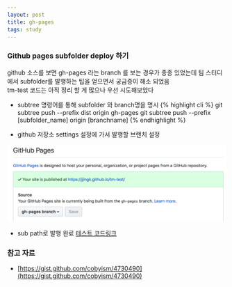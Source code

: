 ```yaml
---
layout: post
title: gh-pages
tags: study
---
```


### Github pages subfolder deploy 하기

github 소스를 보면 gh-pages 라는 branch 를 보는 경우가 종종 있었는데 팀 스터디에서 subfolder를 발행하는 팁을 얻으면서 궁금증이 해소 되었음<br>
tm-test 코드는 아직 정리 할 게 많으나 우선 시도해보았다<br>

- subtree 명령어를 통해 subfolder 와 branch명을 명시
{% highlight cli %}
git subtree push --prefix dist origin gh-pages
git subtree push --prefix [subfolder_name] origin [branchname]
{% endhighlight %}

- github 저장소 settings 설정에 가서 발행할 브랜치 설정

<img src="../images/github-pages.png" alt="github page 설정" />


- sub path로 발행 완료 [테스트 코드링크](https://jjingK.github.io/tm-test)


### 참고 자료
- [https://gist.github.com/cobyism/4730490](https://gist.github.com/cobyism/4730490)
